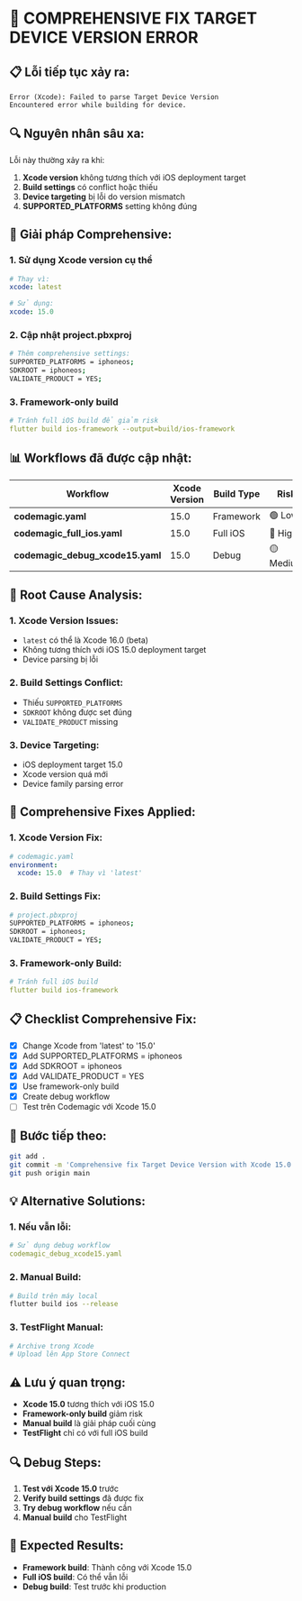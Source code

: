 # 🚨 COMPREHENSIVE FIX TARGET DEVICE VERSION ERROR

## 📋 **Lỗi tiếp tục xảy ra:**

```
Error (Xcode): Failed to parse Target Device Version 
Encountered error while building for device.
```

## 🔍 **Nguyên nhân sâu xa:**

Lỗi này thường xảy ra khi:
1. **Xcode version** không tương thích với iOS deployment target
2. **Build settings** có conflict hoặc thiếu
3. **Device targeting** bị lỗi do version mismatch
4. **SUPPORTED_PLATFORMS** setting không đúng

## 🔧 **Giải pháp Comprehensive:**

### **1. Sử dụng Xcode version cụ thể**
```yaml
# Thay vì:
xcode: latest

# Sử dụng:
xcode: 15.0
```

### **2. Cập nhật project.pbxproj**
```bash
# Thêm comprehensive settings:
SUPPORTED_PLATFORMS = iphoneos;
SDKROOT = iphoneos;
VALIDATE_PRODUCT = YES;
```

### **3. Framework-only build**
```yaml
# Tránh full iOS build để giảm risk
flutter build ios-framework --output=build/ios-framework
```

## 📊 **Workflows đã được cập nhật:**

| Workflow | Xcode Version | Build Type | Risk |
|----------|---------------|------------|------|
| **codemagic.yaml** | 15.0 | Framework | 🟢 Low |
| **codemagic_full_ios.yaml** | 15.0 | Full iOS | 🔴 High |
| **codemagic_debug_xcode15.yaml** | 15.0 | Debug | 🟡 Medium |

## 🚨 **Root Cause Analysis:**

### **1. Xcode Version Issues:**
- `latest` có thể là Xcode 16.0 (beta)
- Không tương thích với iOS 15.0 deployment target
- Device parsing bị lỗi

### **2. Build Settings Conflict:**
- Thiếu `SUPPORTED_PLATFORMS`
- `SDKROOT` không được set đúng
- `VALIDATE_PRODUCT` missing

### **3. Device Targeting:**
- iOS deployment target 15.0
- Xcode version quá mới
- Device family parsing error

## 🔧 **Comprehensive Fixes Applied:**

### **1. Xcode Version Fix:**
```yaml
# codemagic.yaml
environment:
  xcode: 15.0  # Thay vì 'latest'
```

### **2. Build Settings Fix:**
```bash
# project.pbxproj
SUPPORTED_PLATFORMS = iphoneos;
SDKROOT = iphoneos;
VALIDATE_PRODUCT = YES;
```

### **3. Framework-only Build:**
```yaml
# Tránh full iOS build
flutter build ios-framework
```

## 📋 **Checklist Comprehensive Fix:**

- [x] Change Xcode from 'latest' to '15.0'
- [x] Add SUPPORTED_PLATFORMS = iphoneos
- [x] Add SDKROOT = iphoneos
- [x] Add VALIDATE_PRODUCT = YES
- [x] Use framework-only build
- [x] Create debug workflow
- [ ] Test trên Codemagic với Xcode 15.0

## 🚀 **Bước tiếp theo:**

```bash
git add .
git commit -m 'Comprehensive fix Target Device Version with Xcode 15.0'
git push origin main
```

## 💡 **Alternative Solutions:**

### **1. Nếu vẫn lỗi:**
```yaml
# Sử dụng debug workflow
codemagic_debug_xcode15.yaml
```

### **2. Manual Build:**
```bash
# Build trên máy local
flutter build ios --release
```

### **3. TestFlight Manual:**
```bash
# Archive trong Xcode
# Upload lên App Store Connect
```

## ⚠️ **Lưu ý quan trọng:**

- **Xcode 15.0** tương thích với iOS 15.0
- **Framework-only build** giảm risk
- **Manual build** là giải pháp cuối cùng
- **TestFlight** chỉ có với full iOS build

## 🔍 **Debug Steps:**

1. **Test với Xcode 15.0** trước
2. **Verify build settings** đã được fix
3. **Try debug workflow** nếu cần
4. **Manual build** cho TestFlight

## 📱 **Expected Results:**

- **Framework build**: Thành công với Xcode 15.0
- **Full iOS build**: Có thể vẫn lỗi
- **Debug build**: Test trước khi production 